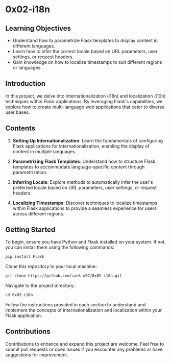 # 0x02-i18n

## Learning Objectives

- Understand how to parametrize Flask templates to display content in different languages.
- Learn how to infer the correct locale based on URL parameters, user settings, or request headers.
- Gain knowledge on how to localize timestamps to suit different regions or languages.

## Introduction

In this project, we delve into internationalization (i18n) and localization (l10n) techniques within Flask applications. By leveraging Flask's capabilities, we explore how to create multi-language web applications that cater to diverse user bases.

## Contents

1. **Setting Up Internationalization**: Learn the fundamentals of configuring Flask applications for internationalization, enabling the display of content in multiple languages.
   
2. **Parametrizing Flask Templates**: Understand how to structure Flask templates to accommodate language-specific content through parametrization.

3. **Inferring Locale**: Explore methods to automatically infer the user's preferred locale based on URL parameters, user settings, or request headers.

4. **Localizing Timestamps**: Discover techniques to localize timestamps within Flask applications to provide a seamless experience for users across different regions.

## Getting Started

To begin, ensure you have Python and Flask installed on your system. If not, you can install them using the following commands:

```bash
pip install Flask
```

Clone this repository to your local machine:

```bash
git clone https://github.com/sark-o07/0x02-i18n.git
```

Navigate to the project directory:

```bash
cd 0x02-i18n
```

Follow the instructions provided in each section to understand and implement the concepts of internationalization and localization within your Flask application.

## Contributions

Contributions to enhance and expand this project are welcome. Feel free to submit pull requests or open issues if you encounter any problems or have suggestions for improvement.
